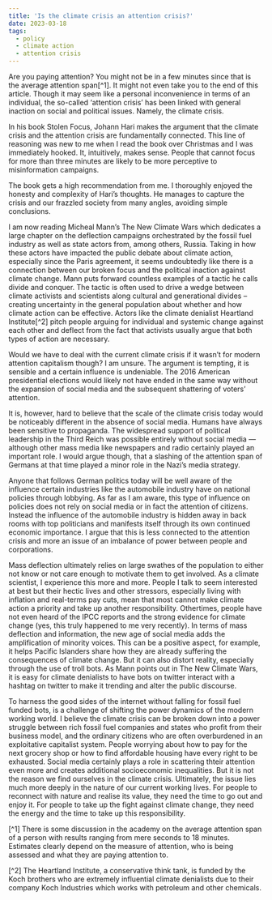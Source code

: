 ```yaml
---
title: 'Is the climate crisis an attention crisis?'
date: 2023-03-18
tags:
  - policy
  - climate action
  - attention crisis
---
```


Are you paying attention? You might not be in a few minutes since that is the average attention span[^1]. It might not even take you to the end of this article. Though it may seem like a personal inconvenience in terms of an individual, the so-called ‘attention crisis’ has been linked with general inaction on social and political issues. Namely, the climate crisis.

In his book Stolen Focus, Johann Hari makes the argument that the climate crisis and the attention crisis are fundamentally connected. This line of reasoning was new to me when I read  the book over Christmas and I was immediately hooked. It, intuitively, makes sense. People that cannot focus for more than three minutes are likely to be more perceptive to misinformation campaigns.

The book gets a high recommendation from me. I thoroughly enjoyed the honesty and complexity of Hari’s thoughts. He manages to capture the crisis and our frazzled society from many angles, avoiding simple conclusions.

I am now reading Micheal Mann’s The New Climate Wars which dedicates a large chapter on the deflection campaigns orchestrated by the fossil fuel industry as well as state actors from, among others, Russia. Taking in how these actors have impacted the public debate about climate action, especially since the Paris agreement, it seems undoubtedly like there is a connection between our broken focus and the political inaction against climate change.
Mann puts forward countless examples of a tactic he calls divide and conquer. The tactic is often used to drive a wedge between climate activists and scientists along cultural and generational divides – creating uncertainty in the general population about whether and how climate action can be effective. Actors like the climate denialist Heartland Institute[^2] pitch people arguing for individual and systemic change against each other and deflect from the fact that activists usually argue that both types of action are necessary. 

Would we have to deal with the current climate crisis if it wasn’t for modern attention capitalism though? I am unsure. The argument is tempting, it is sensible and a certain influence is undeniable. The 2016 American presidential elections would likely not have ended in the same way without the expansion of social media and the subsequent shattering of voters’ attention.

It is, however, hard to believe that the scale of the climate crisis today would be noticeably different in the absence of social media. Humans have always been sensitive to propaganda. The widespread support of political leadership in the Third Reich was possible entirely without social media — although other mass media like newspapers and radio certainly played an important role. I would argue though, that a slashing of the attention span of Germans at that time played a minor role in the Nazi’s media strategy.

Anyone that follows German politics today will be well aware of the influence certain industries like the automobile industry have on national policies through lobbying. As far as I am aware, this type of influence on policies does not rely on social media or in fact the attention of citizens. Instead the influence of the automobile industry is hidden away in back rooms with top politicians and manifests itself through its own continued economic importance. I argue that this is less connected to the attention crisis and more an issue of an imbalance of power between people and corporations.

Mass deflection ultimately relies on large swathes of the population to either not know or not care enough to motivate them to get involved. As a climate scientist, I experience this more and more. People I talk to seem interested at best but their hectic lives and other stressors, especially living with inflation and real-terms pay cuts, mean that most cannot make climate action a priority and take up another responsibility. Othertimes, people have not even heard of the IPCC reports and the strong evidence for climate change (yes, this truly happened to me very recently).
In terms of mass deflection and information, the new age of social media adds the amplification of minority voices. This can be a positive aspect, for example, it helps Pacific Islanders share how they are already suffering the consequences of climate change. But it can also distort reality, especially through the use of troll bots. As Mann points out in The New Climate Wars, it is easy for climate denialists to have bots on twitter interact with a hashtag on twitter to make it trending and alter the public discourse.

To harness the good sides of the internet without falling for fossil fuel funded bots, is a challenge of shifting the power dynamics of the modern working world. I believe the climate crisis can be broken down into a power struggle between rich fossil fuel companies and states who profit from their business model, and the ordinary citizens who are often overburdened in an exploitative capitalist system. People worrying about how to pay for the next grocery shop or how to find affordable housing have every right to be exhausted. Social media certainly plays a role in scattering thteir attention even more and creates additional socioeconomic inequalities. But it is not the reason we find ourselves in the climate crisis. Ultimately, the issue lies much more deeply in the nature of our current working lives. For people to reconnect with nature and realise its value, they need the time to go out and enjoy it. For people to take up the fight against climate change, they need the energy and the time to take up this responsibility.

[^1] There is some discussion in the academy on the average attention span of a person with results ranging from mere seconds to 18 minutes. Estimates clearly depend on the measure of attention, who is being assessed and what they are paying attention to.

[^2] The Heartland Institute, a conservative think tank, is funded by the Koch brothers who are extremely influential climate denialists due to their company Koch Industries which works with petroleum and other chemicals.
